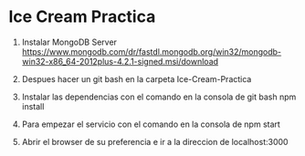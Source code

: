 # Ice Cream Practica
1) Instalar MongoDB Server
    https://www.mongodb.com/dr/fastdl.mongodb.org/win32/mongodb-win32-x86_64-2012plus-4.2.1-signed.msi/download

2) Despues hacer un git bash en la carpeta Ice-Cream-Practica
3) Instalar las dependencias con el comando en la consola de git bash npm install
4) Para empezar el servicio con el comando en la consola de npm start
5) Abrir el browser de su preferencia e ir a la direccion de localhost:3000
